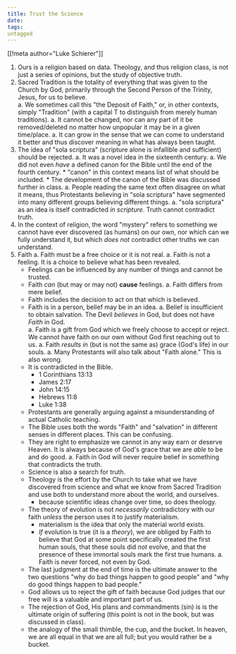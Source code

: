 ```yaml
---
title: Trust the Science
date: 
tags:
untagged
---
```

[[!meta author="Luke Schierer"]]

1. Ours is a religion based on data.  Theology, and thus religion class, is not
   just a series of opinions, but the study of objective truth.
1. Sacred Tradition is the totality of everything that was given to the Church
   by God, primarily through the Second Person of the Trinity, Jesus, for us to
   believe.  
   a.  We sometimes call this "the Deposit of Faith," or, in other contexts,
       simply "Tradition" (with a capital T to distinguish from merely human
       traditions).
   a.  It cannot be changed, nor can any part of it be removed/deleted no matter
       how unpopular it may be in a given time/place.
   a.  It can grow in the sense that we can come to understand it better and thus
       discover meaning in what has always been taught.
1. The idea of "sola scriptura" (scripture alone is infallible and sufficient)
   should be rejected.
   a.  It was a novel idea in the sixteenth century.
   a.  We did not even *have* a defined canon for the Bible until the end of the
       fourth century.
       * "canon" in this context means list of what should be included.
       * The development of the canon of the Bible was discussed further in class.
   a.  People reading the same text often disagree on what it means, thus
       Protestants believing in "sola scriptura" have segmented into many
       different groups believing different things.
   a.  "sola scriptura" as an idea is itself contradicted *in scripture*.  Truth
       cannot contradict truth.
1. In the context of religion, the word "mystery" refers to something we cannot
   have ever discovered (as humans) on our own, nor which can we fully
   understand it, but which *does not* contradict other truths we can
   understand.
1. Faith
   a. Faith must be a free choice or it is not real.
   a. Faith is not a feeling.  It is a choice to believe what has been revealed. 
      * Feelings can be influenced by any number of things and cannot be
        trusted.
      * Faith *can* (but may or may not) **cause** feelings.
   a. Faith differs from mere belief.  
      * Faith includes the decision to act on that which is believed. 
      * Faith is in a person, belief may be in an idea. 
   a. Belief is insufficient to obtain salvation.  The Devil *believes* in God,
      but does not have *Faith* in God.  
   a. Faith is a gift from God which we freely choose to accept or reject.  We
      cannot have faith on our own without God first reaching out to us.
   a. Faith *results in* (but is not the same as) grace (God's life) in our
      souls.
   a. Many Protestants will also talk about "Faith alone."  This is also wrong.
      * It is contradicted in the Bible.
        * 1 Corinthians 13:13
        * James 2:17
        * John 14:15
        * Hebrews 11:8
        * Luke 1:38
      * Protestants are generally arguing against a misunderstanding of actual
        Catholic teaching.
      * The Bible uses both the words "Faith" and "salvation" in different
        senses in different places.  This can be confusing.
      * They are right to emphasize we cannot in any way earn or deserve Heaven.
        It is always because of God's grace that we are *able* to be and do
        good.
   a. Faith in God will never require belief in something that contradicts the
      truth.
      * Science is also a search for truth.
      * Theology is the effort by the Church to take what we have discovered
        from science and what we know from Sacred Tradition and use both to
        understand more about the world, and ourselves. 
        * because scientific ideas change over time, so does theology. 
      * The theory of evolution is not *necessarily* contradictory with our
        faith *unless* the person uses it to justify materialism.
        * materialism is the idea that only the material world exists.
        * *If* evolution is true (it is a *theory*), we are obliged by Faith to
          believe that God at some point specifically created the first human
          souls, that these souls did *not* evolve, and that the presence of
          these immortal souls mark the first true humans. 
   a. Faith is never forced, not even by God.
      * The last judgment at the end of time is the ultimate answer to the two
        questions "why do bad things happen to good people" and "why do good
        things happen to bad people."  
      * God allows us to reject the gift of faith because God judges that our
        free will is a valuable and important part of us.  
      * The rejection of God, His plans and commandments (sin) is is the
        ultimate origin of suffering (this point is not in the book, but was
        discussed in class). 
      * the analogy of the small thimble, the cup, and the bucket.  In heaven,
        we are all equal in that we are all full; but you would rather be a
        bucket. 
